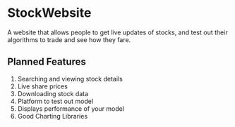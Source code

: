 # StockWebsite

A website that allows people to get live updates of stocks, and test out their algorithms to trade and see how they fare.

## Planned Features

1. Searching and viewing stock details
2. Live share prices
3. Downloading stock data
4. Platform to test out model
5. Displays performance of your model
6. Good Charting Libraries
